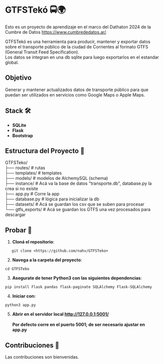 # GTFSTekó 🚍🌍

Esto es un proyecto de aprendizaje en el marco del Dathaton 2024 de la Cumbre de Datos <https://www.cumbrededatos.ar/>.

GTFSTekó es una herramienta para producir, mantener y exportar datos sobre el transporte público de la ciudad de Corrientes al formato GTFS (General Transit Feed Specification). <br>
Los datos se integran en una db sqlite para luego exportarlos en el estandar global.

## Objetivo

Generar y mantener actualizados datos de transporte público para que puedan ser utilizados en servicios como Google Maps o Apple Maps.

## Stack 🛠️

- **SQLite**
- **Flask**
- **Bootstrap**

## Estructura del Proyecto 📁

GTFSTeko/ <br>
├── routes/             # rutas <br>
├── templates/          # templates <br>
├── models/             # modelos de AlchemySQL (schema) <br>
├── instance/           # Acá va la base de datos "transporte.db", database.py la crea si no existe <br>
├── app.py              # Corre la app <br>
├── database.py         # lógica para inicializar la db <br>
├── datasets/           # Acá se guardan los csv que se suben para procesar <br>
└── gtfs_exports/       # Acá se guardan los GTFS una vez procesados para descargar <br>


## Probar 🚀

1. **Cloná el repositorio**:
```
   git clone <https://github.com/nahv/GTFSTeko>
```
2. **Navega a la carpeta del proyecto**:
```
cd GTFSTeko
```
3. **Asegurate de tener Python3 con las siguientes dependencias**:
```
pip install Flask pandas flask-paginate SQLAlchemy Flask-SQLAlchemy
```
4. **Iniciar con:**
```
python3 app.py
```
5. **Abrir en el servidor local <http://127.0.0.1:5001/><br><br>Por defecto corre en el puerto 5001; de ser necesario ajustar en app.py**

## Contribuciones 🤝

Las contribuciones son bienvenidas.